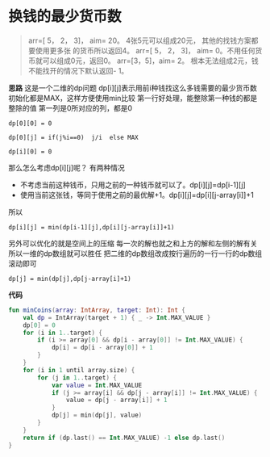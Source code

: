 # 换钱的最少货币数
> arr=[ 5， 2， 3]， aim= 20。 4张5元可以组成20元， 其他的找钱方案都要使用更多张 的货币所以返回4。 
> arr=[ 5， 2， 3]， aim= 0。不用任何货币就可以组成0元，返回0。
> arr=[3，5]，aim= 2。 根本无法组成2元，钱不能找开的情况下默认返回- 1。

**思路**
这是一个二维的dp问题
dp[i][j]表示用前i种钱找这么多钱需要的最少货币数
初始化都是MAX，这样方便使用min比较
第一行好处理，能整除第一种钱的都是 整除的值
第一列是0所对应的列，都是0

`dp[0][0] = 0`

`
dp[0][j] = if(j%i==0)  j/i  else MAX
`

`
dp[i][0] = 0
`

那么怎么考虑dp[i][j]呢？
有两种情况
- 不考虑当前这种钱币，只用之前的一种钱币就可以了。dp[i][j]=dp[i-1][j]
- 使用当前这张钱，等同于使用之前的最优解+1。dp[i][j]=dp[i][j-array[i]]+1

所以

`
dp[i][j] = min(dp[i-1][j],dp[i][j-array[i]]+1)
`

另外可以优化的就是空间上的压缩
每一次的解也就之和上方的解和左侧的解有关
所以一维的dp数组就可以胜任
把二维的dp数组改成按行遍历的一行一行的dp数组
滚动即可

`
dp[j] = min(dp[j],dp[j-array[i]+1)
`

**代码**

```kotlin
fun minCoins(array: IntArray, target: Int): Int {
    val dp = IntArray(target + 1) { _ -> Int.MAX_VALUE }
    dp[0] = 0
    for (i in 1..target) {
        if (i >= array[0] && dp[i - array[0]] != Int.MAX_VALUE) {
            dp[i] = dp[i - array[0]] + 1
        }
    }
    for (i in 1 until array.size) {
        for (j in 1..target) {
            var value = Int.MAX_VALUE
            if (j >= array[i] && dp[j - array[i]] != Int.MAX_VALUE) {
                value = dp[j - array[i]] + 1
            }
            dp[j] = min(dp[j], value)
        }
    }
    return if (dp.last() == Int.MAX_VALUE) -1 else dp.last()
}
```
